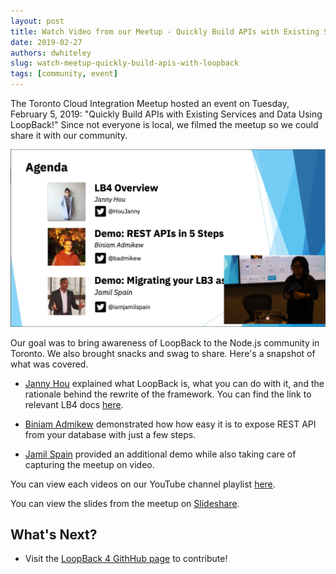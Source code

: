 ```yaml
---
layout: post
title: Watch Video from our Meetup - Quickly Build APIs with Existing Services and Data Using LoopBack!
date: 2019-02-27
authors: dwhiteley
slug: watch-meetup-quickly-build-apis-with-loopback
tags: [community, event] 
---
```


The Toronto Cloud Integration Meetup hosted an event on Tuesday, February 5, 2019: "Quickly Build APIs with Existing Services and Data Using LoopBack!" Since not everyone is local, we filmed the meetup so we could share it with our community.

<!--truncate-->

![Meetup - Quickly Build APIs with Existing Services and Data Using LoopBack!](./images/meetup-feb-5-video-still.png)

Our goal was to bring awareness of LoopBack to the Node.js community in Toronto. We also brought snacks and swag to share. Here's a snapshot of what was covered.

- [Janny Hou](https://twitter.com/houjanny) explained what LoopBack is, what you can do with it, and the rationale behind the rewrite of the framework. You can find the link to relevant LB4 docs [here](https://loopback.io/doc/en/lb4/).

- [Biniam Admikew](https://twitter.com/badmikew) demonstrated how how easy it is to expose REST API from your database with just a few steps.  

- [Jamil Spain](https://twitter.com/iamjamilspain) provided an additional demo while also taking care of capturing the meetup on video. 

You can view each videos on our YouTube channel playlist [here](https://www.youtube.com/playlist?list=PL2I5I38o2kSCPCIxd8IjzYAMZnxcy3BYo).

You can view the slides from the meetup on [Slideshare](https://www.slideshare.net/DaveWhiteley1/2019-02-05-toronto-cloud-integration-meetup).

## What's Next?

- Visit the [LoopBack 4 GithHub page](https://github.com/strongloop/loopback-next/) to contribute! 
